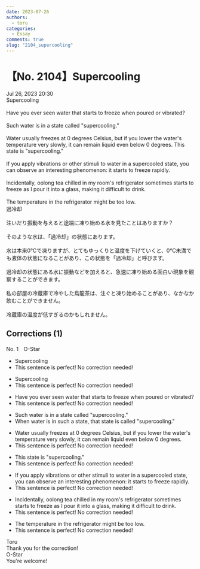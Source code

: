 ```yaml
---
date: 2023-07-26
authors:
  - toru
categories:
  - Essay
comments: true
slug: "2104_supercooling"
---
```


# 【No. 2104】Supercooling
<div class="date">Jul 26, 2023 20:30</div>
<div id="post"><div id="body_show_ori">
Supercooling<br/><br/>Have you ever seen water that starts to freeze when poured or vibrated?<br/><br/>Such water is in a state called "supercooling."<br/><br/>Water usually freezes at 0 degrees Celsius, but if you lower the water's temperature very slowly, it can remain liquid even below 0 degrees. This state is "supercooling."<br/><br/>If you apply vibrations or other stimuli to water in a supercooled state, you can observe an interesting phenomenon: it starts to freeze rapidly.<br/><br/>Incidentally, oolong tea chilled in my room's refrigerator sometimes starts to freeze as I pour it into a glass, making it difficult to drink.<br/><br/>The temperature in the refrigerator might be too low.
</div></div>

<!-- more -->

<div id="post_ja"><div id="body_show_mo">
過冷却<br/><br/>注いだり振動を与えると途端に凍り始める水を見たことはありますか？<br/><br/>そのような水は、「過冷却」の状態にあります。<br/><br/>水は本来0℃で凍りますが、とてもゆっくりと温度を下げていくと、0℃未満でも液体の状態になることがあり、この状態を「過冷却」と呼びます。<br/><br/>過冷却の状態にある水に振動などを加えると、急速に凍り始める面白い現象を観察することができます。<br/><br/>私の部屋の冷蔵庫で冷やした烏龍茶は、注ぐと凍り始めることがあり、なかなか飲むことができません。<br/><br/>冷蔵庫の温度が低すぎるのかもしれません。
</div></div>

## Corrections (1)
<div id="block"><div class="first_name"> No. 1　<span class="just_name">O-Star</span></div><div id="block2">
<ul class="correction_field">
<li class="incorrect">Supercooling</li>
<li class="corrected perfect">This sentence is perfect! No correction needed!</li>
</ul>
<ul class="correction_field">
<li class="incorrect">Supercooling</li>
<li class="corrected perfect">This sentence is perfect! No correction needed!</li>
</ul>
<ul class="correction_field">
<li class="incorrect">Have you ever seen water that starts to freeze when poured or vibrated?</li>
<li class="corrected perfect">This sentence is perfect! No correction needed!</li>
</ul>
<ul class="correction_field">
<li class="incorrect">Such water is in a state called "supercooling."</li>
<li class="corrected correct">
<span class="f_bold">When water is in such a state,</span> <span class="f_bold">that state is </span>called "supercooling."
</li>
</ul>
<ul class="correction_field">
<li class="incorrect">Water usually freezes at 0 degrees Celsius, but if you lower the water's temperature very slowly, it can remain liquid even below 0 degrees.</li>
<li class="corrected perfect">This sentence is perfect! No correction needed!</li>
</ul>
<ul class="correction_field">
<li class="incorrect">This state is "supercooling."</li>
<li class="corrected perfect">This sentence is perfect! No correction needed!</li>
</ul>
<ul class="correction_field">
<li class="incorrect">If you apply vibrations or other stimuli to water in a supercooled state, you can observe an interesting phenomenon: it starts to freeze rapidly.</li>
<li class="corrected perfect">This sentence is perfect! No correction needed!</li>
</ul>
<ul class="correction_field">
<li class="incorrect">Incidentally, oolong tea chilled in my room's refrigerator sometimes starts to freeze as I pour it into a glass, making it difficult to drink.</li>
<li class="corrected perfect">This sentence is perfect! No correction needed!</li>
</ul>
<ul class="correction_field">
<li class="incorrect">The temperature in the refrigerator might be too low.</li>
<li class="corrected perfect">This sentence is perfect! No correction needed!</li>
</ul>
</div><div class="name"><span class="just_name">Toru</span><br>
Thank you for the correction!
</div>
<div class="name"><span class="just_name">O-Star</span><br>
You're welcome!
</div>
</div>
